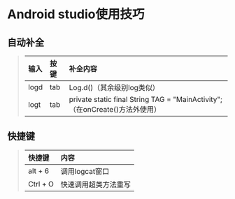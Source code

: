 # Android studio使用技巧

## 自动补全

>输入|按键|补全内容
>|:-|:----|:-----|
>logd|tab|Log.d()（其余级别log类似）
>logt|tab|private static final String TAG = "MainActivity";（在onCreate()方法外使用）

## 快捷键

>快捷键|内容
>|:---|:--|
>alt + 6|调用logcat窗口
>Ctrl + O|快速调用超类方法重写
